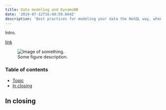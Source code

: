 ```yaml
---
title: Data modeling and DynamoDB
date: '2019-07-12T16:40:59.664Z'
description: 'Best practices for modeling your data the NoSQL way, when working with DynamoDB.'
---
```


Intro.

<a href="" target="_blank" rel="noopener noreferrer">link</a>

<figure>
  <img src="./img" alt="Image of something.">
  <figcaption>Some figure description.</figcaption>
</figure>

### Table of contents

- [Topic](#)
- [In closing](#in-closing)

## In closing

